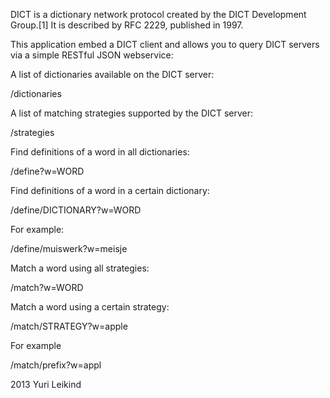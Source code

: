 DICT is a dictionary network protocol created by the DICT Development Group.[1] It is described by RFC 2229, published in 1997.

This application embed a DICT client and allows you to query DICT servers via a simple RESTful JSON webservice:


A list of dictionaries available on the DICT server:

  /dictionaries


A list of matching strategies supported by the DICT server:

  /strategies


Find definitions of a word in all dictionaries:

  /define?w=WORD


Find definitions of a word in a certain dictionary:

  /define/DICTIONARY?w=WORD

For example:

  /define/muiswerk?w=meisje


Match a word using all strategies:

  /match?w=WORD

Match a word using a certain strategy:

  /match/STRATEGY?w=apple


For example

  /match/prefix?w=appl


2013 Yuri Leikind
